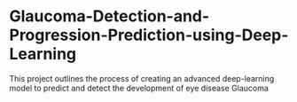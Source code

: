 # Glaucoma-Detection-and-Progression-Prediction-using-Deep-Learning
This project outlines the process of creating an advanced deep-learning model to predict and detect the development of eye disease Glaucoma

